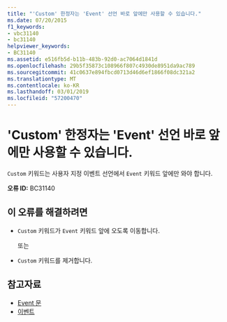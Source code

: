 ```yaml
---
title: "'Custom' 한정자는 'Event' 선언 바로 앞에만 사용할 수 있습니다."
ms.date: 07/20/2015
f1_keywords:
- vbc31140
- bc31140
helpviewer_keywords:
- BC31140
ms.assetid: e516fb5d-b11b-483b-92d0-ac7064d1841d
ms.openlocfilehash: 29b5f35873c108966f807c4930de8951da9ac789
ms.sourcegitcommit: 41c0637e894fbcd0713d46d6ef1866f08dc321a2
ms.translationtype: MT
ms.contentlocale: ko-KR
ms.lasthandoff: 03/01/2019
ms.locfileid: "57200470"
---
```

# <a name="custom-modifier-can-only-be-used-immediately-before-an-event-declaration"></a>'Custom' 한정자는 'Event' 선언 바로 앞에만 사용할 수 있습니다.
`Custom` 키워드는 사용자 지정 이벤트 선언에서 `Event` 키워드 앞에만 와야 합니다.  
  
 **오류 ID:** BC31140  
  
## <a name="to-correct-this-error"></a>이 오류를 해결하려면  
  
-   `Custom` 키워드가 `Event` 키워드 앞에 오도록 이동합니다.  
  
     또는  
  
-   `Custom` 키워드를 제거합니다.  
  
## <a name="see-also"></a>참고자료

- [Event 문](../../visual-basic/language-reference/statements/event-statement.md)
- [이벤트](../../visual-basic/programming-guide/language-features/events/index.md)
